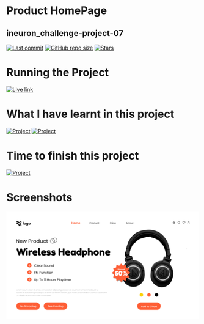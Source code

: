 # Product HomePage
## ineuron_challenge-project-07

[![Last commit](https://img.shields.io/github/last-commit/iamkabilash/ineuron_challenge-project-07?style=flat-square)](#)
[![GitHub repo size](https://img.shields.io/github/repo-size/iamkabilash/ineuron_challenge-project-07?style=flat-square)](#)
[![Stars](https://img.shields.io/github/stars/iamkabilash/ineuron_challenge-project-07?style=social)](#)

# Running the Project
[![Live link](https://img.shields.io/badge/Live%20link-Click%20here-blue?style=for-the-badge&logo=appveyor)](https://62e2c0d313863f0080cf8f5e--silver-sorbet-1d8905.netlify.app/)

# What I have learnt in this project
[![Project](https://img.shields.io/badge/HTML-red?style=for-the-badge&logo=appveyor)](#)
[![Project](https://img.shields.io/badge/CSS-blue?style=for-the-badge&logo=appveyor)](#)

# Time to finish this project
[![Project](https://img.shields.io/badge/Time%20to%20finish%20the%20project-2%20Hours%2030%20Minutes-green?style=for-the-badge&logo=appveyor)](#)

# Screenshots
![](./thumbnail.png)